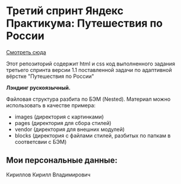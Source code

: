 # Третий спринт Яндекс Практикума: Путешествия по России

[Смотреть сюда](./index.html)

Этот репозиторий содержит html и css код выполненного задания третьего спринта версии 1.1 поставленной задачи по адаптивной вёрстке "Путешествия по России"

**Лэндинг рускоязычный.**

Файловая структура разбита по БЭМ (Nested). Материал можно использовать в качестве примера:
- images (директория с картинками)
- pages  (директория для сбора стилей)
- vendor (директория для внешних модулей)
- blocks  (директория с файлами стилей, разбитых по папкам в соответсвии с БЭМ)

## Мои персональные данные:

Кириллов Кирилл Владимирович